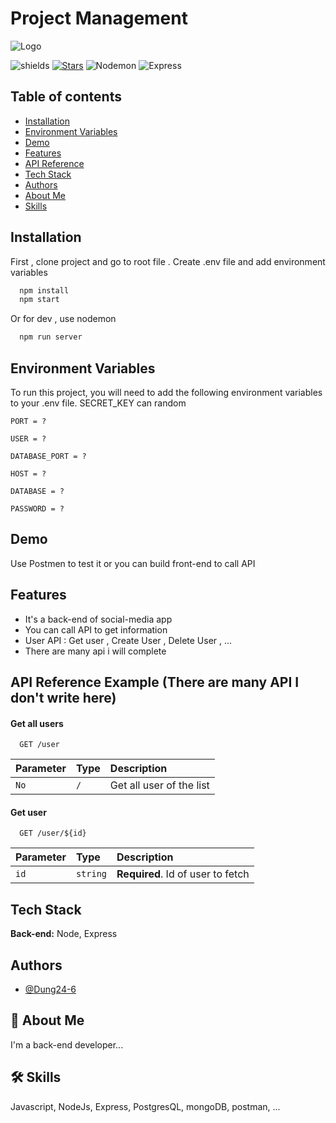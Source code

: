 # Project Management


![Logo](https://wiki.tino.org/wp-content/uploads/2021/07/word-image-1155.png)





![shields](https://img.shields.io/github/package-json/v/Dung24-6/Product-Management-Nodejs?logo=D)
[![Stars](https://img.shields.io/github/stars/Dung24-6?affiliations=OWNER&style=social)](https://github.com/Dung24-6/Product-Management-Nodejs)
![Nodemon](https://img.shields.io/github/package-json/dependency-version/Dung24-6/Product-Management-Nodejs/dev/nodemon)
![Express](https://img.shields.io/github/package-json/dependency-version/Dung24-6/Product-Management-Nodejs/express)

Table of contents
-----------------
* [Installation](#installation)
* [Environment Variables](#environment-variables)
* [Demo](#demo)
* [Features](#features)
* [API Reference](#api-reference-example-there-are-many-api-i-dont-write-here)
* [Tech Stack](#tech-stack)
* [Authors](#authors)
* [About Me](#about-me)
* [Skills](#skills)
## Installation

First , clone project and go to root file . Create .env file and add environment variables

```bash
  npm install 
  npm start
```
Or for dev , use nodemon

```bash
  npm run server
```





## Environment Variables

To run this project, you will need to add the following environment variables to your .env file. SECRET_KEY can random

`PORT = ?`

`USER = ? `

`DATABASE_PORT = ? `

`HOST = ? `

`DATABASE = ? `

`PASSWORD = ? `

## Demo

Use Postmen to test it or you can build front-end to call API



## Features

- It's a back-end of social-media app
- You can call API to get information
- User API : Get user , Create User , Delete User , ...
- There are many api i will complete

## API Reference Example (There are many API I don't write here)

#### Get all users 

```http
  GET /user
```

| Parameter | Type     | Description                |
| :-------- | :------- | :------------------------- |
| `No` | `/` | Get all user of the list |

#### Get user

```http
  GET /user/${id}
```

| Parameter | Type     | Description                       |
| :-------- | :------- | :-------------------------------- |
| `id`      | `string` | **Required**. Id of user to fetch |




## Tech Stack

**Back-end:** Node, Express

## Authors

- [@Dung24-6](https://github.com/Dung24-6)



## 🚀 About Me
I'm a back-end developer...


## 🛠 Skills
Javascript, NodeJs, Express, PostgresQL, mongoDB, postman, ...

